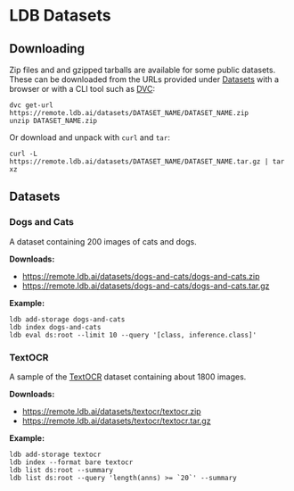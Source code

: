 # LDB Datasets

## Downloading

Zip files and and gzipped tarballs are available for some public datasets. These can be downloaded from the URLs provided under [Datasets](#datasets) with a browser or with a CLI tool such as [DVC](https://dvc.org/doc/install):
```
dvc get-url https://remote.ldb.ai/datasets/DATASET_NAME/DATASET_NAME.zip
unzip DATASET_NAME.zip
```

Or download and unpack with `curl` and `tar`:
```
curl -L https://remote.ldb.ai/datasets/DATASET_NAME/DATASET_NAME.tar.gz | tar xz
```

## Datasets

### Dogs and Cats

A dataset containing 200 images of cats and dogs.

**Downloads:**
* https://remote.ldb.ai/datasets/dogs-and-cats/dogs-and-cats.zip
* https://remote.ldb.ai/datasets/dogs-and-cats/dogs-and-cats.tar.gz

**Example:**
```
ldb add-storage dogs-and-cats
ldb index dogs-and-cats
ldb eval ds:root --limit 10 --query '[class, inference.class]'
```

### TextOCR

A sample of the [TextOCR](https://textvqa.org/textocr/) dataset containing about 1800 images.

**Downloads:**
* https://remote.ldb.ai/datasets/textocr/textocr.zip
* https://remote.ldb.ai/datasets/textocr/textocr.tar.gz

**Example:**
```
ldb add-storage textocr
ldb index --format bare textocr
ldb list ds:root --summary
ldb list ds:root --query 'length(anns) >= `20`' --summary
```
